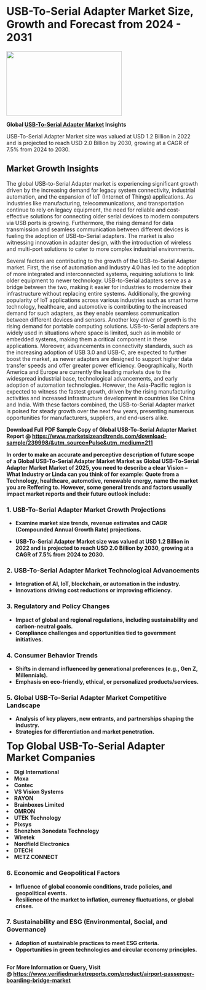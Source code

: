 <H1>USB-To-Serial Adapter Market Size, Growth and Forecast from 2024 - 2031</H1><img class="aligncenter size-medium wp-image-584254" src="https://thirdeyenews.in/wp-content/uploads/2024/09/Global-Market-Research-300x168.jpeg" alt="" width="300" height="168" /><p><strong>Global&nbsp;<a href="https://www.marketsizeandtrends.com/download-sample/239998/&amp;utm_source=Pulse&amp;utm_medium=211">USB-To-Serial Adapter Market</a> Insights</strong></p><p>USB-To-Serial Adapter Market size was valued at USD 1.2 Billion in 2022 and is projected to reach USD 2.0 Billion by 2030, growing at a CAGR of 7.5% from 2024 to 2030.</p><p><h2>Market Growth Insights</h2> <p>The global USB-to-Serial Adapter market is experiencing significant growth driven by the increasing demand for legacy system connectivity, industrial automation, and the expansion of IoT (Internet of Things) applications. As industries like manufacturing, telecommunications, and transportation continue to rely on legacy equipment, the need for reliable and cost-effective solutions for connecting older serial devices to modern computers via USB ports is growing. Furthermore, the rising demand for data transmission and seamless communication between different devices is fueling the adoption of USB-to-Serial adapters. The market is also witnessing innovation in adapter design, with the introduction of wireless and multi-port solutions to cater to more complex industrial environments.</p> <p><strong></strong></p> <p>Several factors are contributing to the growth of the USB-to-Serial Adapter market. First, the rise of automation and Industry 4.0 has led to the adoption of more integrated and interconnected systems, requiring solutions to link older equipment to newer technology. USB-to-Serial adapters serve as a bridge between the two, making it easier for industries to modernize their infrastructure without replacing entire systems. Additionally, the growing popularity of IoT applications across various industries such as smart home technology, healthcare, and automotive is contributing to the increased demand for such adapters, as they enable seamless communication between different devices and sensors. Another key driver of growth is the rising demand for portable computing solutions. USB-to-Serial adapters are widely used in situations where space is limited, such as in mobile or embedded systems, making them a critical component in these applications. Moreover, advancements in connectivity standards, such as the increasing adoption of USB 3.0 and USB-C, are expected to further boost the market, as newer adapters are designed to support higher data transfer speeds and offer greater power efficiency. Geographically, North America and Europe are currently the leading markets due to the widespread industrial base, technological advancements, and early adoption of automation technologies. However, the Asia-Pacific region is expected to witness the fastest growth, driven by the rising manufacturing activities and increased infrastructure development in countries like China and India. With these factors combined, the USB-to-Serial Adapter market is poised for steady growth over the next few years, presenting numerous opportunities for manufacturers, suppliers, and end-users alike.</p> <p><strong></p><p><span class=""><strong>Download Full PDF Sample Copy of Global USB-To-Serial Adapter Market Report</strong> @ <a href="https://www.marketsizeandtrends.com/download-sample/239998/&amp;utm_source=Pulse&amp;utm_medium=211" target="_blank">https://www.marketsizeandtrends.com/download-sample/239998/&amp;utm_source=Pulse&amp;utm_medium=211</a></span></p><p>In order to make an accurate and perceptive description of future scope of a Global&nbsp;USB-To-Serial Adapter Market Market as Global&nbsp;USB-To-Serial Adapter Market Market of 2025, you need to describe a clear Vision &ndash; What Industry or Linda can you think of for example: Quote from a Technology, healthcare, automotive, renewable energy, name the market you are Reffering to. However, some general trends and factors usually impact market reports and their future outlook include:</p><h3>1.&nbsp;<strong>USB-To-Serial Adapter Market Growth Projections</strong></h3><ul><li>Examine market size trends, revenue estimates and CAGR (Compounded Annual Growth Rate) projections.</li><li><p>USB-To-Serial Adapter Market size was valued at USD 1.2 Billion in 2022 and is projected to reach USD 2.0 Billion by 2030, growing at a CAGR of 7.5% from 2024 to 2030.</p></li></ul><h3>2.&nbsp;<strong>USB-To-Serial Adapter Market Technological Advancements</strong></h3><ul><li>Integration of AI, IoT, blockchain, or automation in the industry.</li><li>Innovations driving cost reductions or improving efficiency.</li></ul><h3>3.&nbsp;<strong>Regulatory and Policy Changes</strong></h3><ul><li>Impact of global and regional regulations, including sustainability and carbon-neutral goals.</li><li>Compliance challenges and opportunities tied to government initiatives.</li></ul><h3>4.&nbsp;<strong>Consumer Behavior Trends</strong></h3><ul><li>Shifts in demand influenced by generational preferences (e.g., Gen Z, Millennials).</li><li>Emphasis on eco-friendly, ethical, or personalized products/services.</li></ul><h3>5.&nbsp;<strong>Global USB-To-Serial Adapter Market Competitive Landscape</strong></h3><ul><li>Analysis of key players, new entrants, and partnerships shaping the industry.</li><li>Strategies for differentiation and market penetration.</li></ul><p data-pm-slice="1 1 []"><span style="color: inherit; font-family: inherit; font-size: 25px;">Top Global USB-To-Serial Adapter Market Companies</span></p><div class="" data-test-id=""><p><li>Digi International</li><li> Moxa</li><li> Contec</li><li> VS Vision Systems</li><li> RAYON</li><li> Brainboxes Limited</li><li> OMRON</li><li> UTEK Technology</li><li> Pixsys</li><li> Shenzhen 3onedata Technology</li><li> Wiretek</li><li> Nordfield Electronics</li><li> DTECH</li><li> METZ CONNECT</li></p></div><h3>6.&nbsp;<strong>Economic and Geopolitical Factors</strong></h3><ul><li>Influence of global economic conditions, trade policies, and geopolitical events.</li><li>Resilience of the market to inflation, currency fluctuations, or global crises.</li></ul><h3>7.&nbsp;<strong>Sustainability and ESG (Environmental, Social, and Governance)</strong></h3><ul><li>Adoption of sustainable practices to meet ESG criteria.</li><li>Opportunities in green technologies and circular economy principles.</li></ul><h2><strong style="font-size: 14px;">For More Information or Query, Visit @&nbsp;</strong><a style="background-color: #ffffff; font-size: 14px;" href="https://www.marketsizeandtrends.com/report/usb-to-serial-adapter-market/" target="_blank">https://www.verifiedmarketreports.com/product/airport-passenger-boarding-bridge-market</a></h2>
